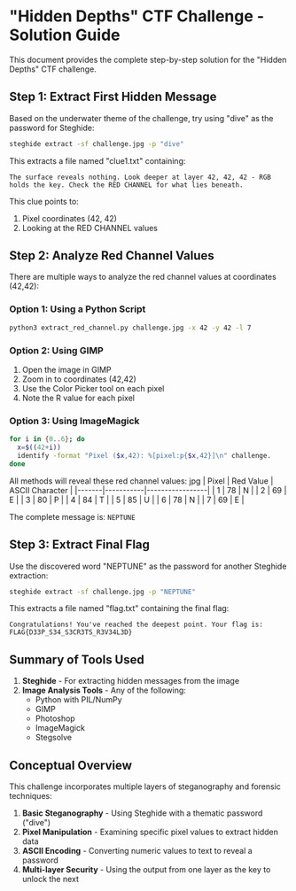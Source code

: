 # "Hidden Depths" CTF Challenge - Solution Guide

This document provides the complete step-by-step solution for the "Hidden Depths" CTF challenge.

## Step 1: Extract First Hidden Message

Based on the underwater theme of the challenge, try using "dive" as the password for Steghide:

```bash
steghide extract -sf challenge.jpg -p "dive"
```

This extracts a file named "clue1.txt" containing:
```
The surface reveals nothing. Look deeper at layer 42, 42, 42 - RGB holds the key. Check the RED CHANNEL for what lies beneath.
```

This clue points to:
1. Pixel coordinates (42, 42)
2. Looking at the RED CHANNEL values

## Step 2: Analyze Red Channel Values

There are multiple ways to analyze the red channel values at coordinates (42,42):

### Option 1: Using a Python Script

```bash
python3 extract_red_channel.py challenge.jpg -x 42 -y 42 -l 7
```

### Option 2: Using GIMP

1. Open the image in GIMP
2. Zoom in to coordinates (42,42)
3. Use the Color Picker tool on each pixel
4. Note the R value for each pixel

### Option 3: Using ImageMagick

```bash
for i in {0..6}; do
  x=$((42+i))
  identify -format "Pixel ($x,42): %[pixel:p{$x,42}]\n" challenge.
done
```

All methods will reveal these red channel values:
jpg
| Pixel | Red Value | ASCII Character |
|-------|-----------|-----------------|
| 1     | 78        | N               |
| 2     | 69        | E               |
| 3     | 80        | P               |
| 4     | 84        | T               |
| 5     | 85        | U               |
| 6     | 78        | N               |
| 7     | 69        | E               |

The complete message is: `NEPTUNE`

## Step 3: Extract Final Flag

Use the discovered word "NEPTUNE" as the password for another Steghide extraction:

```bash
steghide extract -sf challenge.jpg -p "NEPTUNE"
```

This extracts a file named "flag.txt" containing the final flag:
```
Congratulations! You've reached the deepest point. Your flag is: FLAG{D33P_S34_S3CR3TS_R3V34L3D}
```

## Summary of Tools Used

1. **Steghide** - For extracting hidden messages from the image
2. **Image Analysis Tools** - Any of the following:
   - Python with PIL/NumPy
   - GIMP
   - Photoshop
   - ImageMagick
   - Stegsolve

## Conceptual Overview

This challenge incorporates multiple layers of steganography and forensic techniques:

1. **Basic Steganography** - Using Steghide with a thematic password ("dive")
2. **Pixel Manipulation** - Examining specific pixel values to extract hidden data
3. **ASCII Encoding** - Converting numeric values to text to reveal a password
4. **Multi-layer Security** - Using the output from one layer as the key to unlock the next
